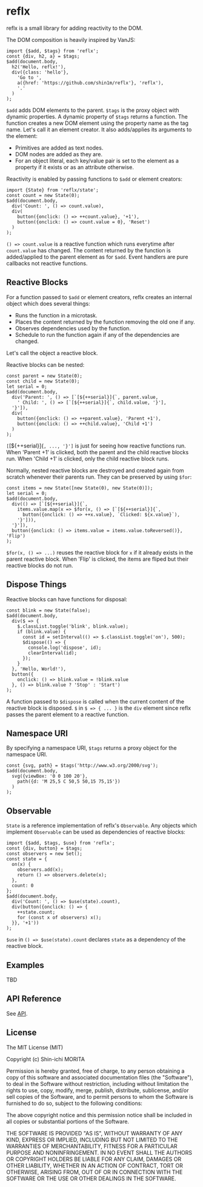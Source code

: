 # reflx

reflx is a small library for adding reactivity to the DOM.

The DOM composition is heavily inspired by VanJS:

    import {$add, $tags} from 'reflx';
    const {div, h2, a} = $tags;
    $add(document.body,
      h2('Hello, reflx!'),
      div({class: 'hello'},
        'Go to ',
        a({href: 'https://github.com/shin1m/reflx'}, 'reflx'),
        '.'
      )
    );

`$add` adds DOM elements to the parent.
`$tags` is the proxy object with dynamic properties.
A dynamic property of `$tags` returns a function.
The function creates a new DOM element using the property name as the tag name.
Let's call it an element creator.
It also adds/applies its arguments to the element:
- Primitives are added as text nodes.
- DOM nodes are added as they are.
- For an object literal, each key/value pair is set to the element as a property if it exists or as an attribute otherwise.

Reactivity is enabled by passing functions to `$add` or element creators:

    import {State} from 'reflx/state';
    const count = new State(0);
    $add(document.body,
      div('Count: ', () => count.value),
      div(
        button({onclick: () => ++count.value}, '+1'),
        button({onclick: () => count.value = 0}, 'Reset')
      )
    );

`() => count.value` is a reactive function which runs everytime after `count.value` has changed.
The content returned by the function is added/applied to the parent element as for `$add`.
Event handlers are pure callbacks not reactive functions.

## Reactive Blocks

For a function passed to `$add` or element creators, reflx creates an internal object which does several things:
- Runs the function in a microtask.
- Places the content returned by the function removing the old one if any.
- Observes dependencies used by the function.
- Schedule to run the function again if any of the dependencies are changed.

Let's call the object a reactive block.

Reactive blocks can be nested:

    const parent = new State(0);
    const child = new State(0);
    let serial = 0;
    $add(document.body,
      div('Parent: ', () => [`[${++serial}]{`, parent.value,
        ' Child: ', () => [`[${++serial}]{`, child.value, '}'],
      '}']),
      div(
        button({onclick: () => ++parent.value}, 'Parent +1'),
        button({onclick: () => ++child.value}, 'Child +1')
      )
    );

`[`[${++serial}]{`, ..., '}']` is just for seeing how reactive functions run.
When 'Parent +1' is clicked, both the parent and the child reactive blocks run.
When 'Child +1' is clicked, only the child reactive block runs.

Normally, nested reactive blocks are destroyed and created again from scratch whenever their parents run.
They can be preserved by using `$for`:

    const items = new State([new State(0), new State(0)]);
    let serial = 0;
    $add(document.body,
      div(() => [`[${++serial}]{`,
        items.value.map(x => $for(x, () => [`[${++serial}]{`,
          button({onclick: () => ++x.value}, `Clicked: ${x.value}`),
        '}'])),
      '}']),
      button({onclick: () => items.value = items.value.toReversed()}, 'Flip')
    );

`$for(x, () => ...)` reuses the reactive block for `x` if it already exists in the parent reactive block.
When 'Flip' is clicked, the items are fliped but their reactive blocks do not run.

## Dispose Things

Reactive blocks can have functions for disposal:

    const blink = new State(false);
    $add(document.body,
      div($ => {
        $.classList.toggle('blink', blink.value);
        if (blink.value) {
          const id = setInterval(() => $.classList.toggle('on'), 500);
          $dispose(() => {
            console.log('dispose', id);
            clearInterval(id);
          });
        }
      }, 'Hello, World!'),
      button({
        onclick: () => blink.value = !blink.value
      }, () => blink.value ? 'Stop' : 'Start')
    );

A function passed to `$dispose` is called when the current content of the reactive block is disposed.
`$` in `$ => { ... }` is the `div` element since reflx passes the parent element to a reactive function.

## Namespace URI

By specifying a namespace URI, `$tags` returns a proxy object for the namespace URI.

    const {svg, path} = $tags('http://www.w3.org/2000/svg');
    $add(document.body,
      svg({viewBox: '0 0 100 20'},
        path({d: 'M 25,5 C 50,5 50,15 75,15'})
      )
    );

## Observable

`State` is a reference implementation of reflx's `Observable`.
Any objects which implement `Observable` can be used as dependencies of reactive blocks:

    import {$add, $tags, $use} from 'reflx';
    const {div, button} = $tags;
    const observers = new Set();
    const state = {
      on(x) {
        observers.add(x);
        return () => observers.delete(x);
      },
      count: 0
    };
    $add(document.body,
      div('Count: ', () => $use(state).count),
      div(button({onclick: () => {
        ++state.count;
        for (const x of observers) x();
      }}, '+1'))
    );

`$use` in `() => $use(state).count` declares `state` as a dependency of the reactive block.

## Examples

TBD

## API Reference

See [API](API.md).

## License

The MIT License (MIT)

Copyright (c) Shin-ichi MORITA

Permission is hereby granted, free of charge, to any person obtaining a copy
of this software and associated documentation files (the "Software"), to deal
in the Software without restriction, including without limitation the rights
to use, copy, modify, merge, publish, distribute, sublicense, and/or sell
copies of the Software, and to permit persons to whom the Software is
furnished to do so, subject to the following conditions:

The above copyright notice and this permission notice shall be included in
all copies or substantial portions of the Software.

THE SOFTWARE IS PROVIDED "AS IS", WITHOUT WARRANTY OF ANY KIND, EXPRESS OR
IMPLIED, INCLUDING BUT NOT LIMITED TO THE WARRANTIES OF MERCHANTABILITY,
FITNESS FOR A PARTICULAR PURPOSE AND NONINFRINGEMENT.  IN NO EVENT SHALL THE
AUTHORS OR COPYRIGHT HOLDERS BE LIABLE FOR ANY CLAIM, DAMAGES OR OTHER
LIABILITY, WHETHER IN AN ACTION OF CONTRACT, TORT OR OTHERWISE, ARISING FROM,
OUT OF OR IN CONNECTION WITH THE SOFTWARE OR THE USE OR OTHER DEALINGS IN
THE SOFTWARE.

